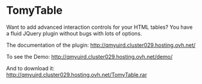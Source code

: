 # TomyTable
Want to add advanced interaction controls for your HTML tables? You have a fluid JQuery plugin without bugs with lots of options.

The documentation of the plugin:
  http://qmyuird.cluster029.hosting.ovh.net/ 
  
To see the Demo:
  http://qmyuird.cluster029.hosting.ovh.net/demo/ 

And to download it:
  http://qmyuird.cluster029.hosting.ovh.net/TomyTable.rar
